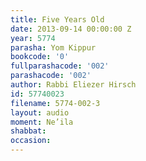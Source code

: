 ```yaml
---
title: Five Years Old
date: 2013-09-14 00:00:00 Z
year: 5774
parasha: Yom Kippur
bookcode: '0'
fullparashacode: '002'
parashacode: '002'
author: Rabbi Eliezer Hirsch
id: 57740023
filename: 5774-002-3
layout: audio
moment: Ne’ila
shabbat: 
occasion: 
---
```


